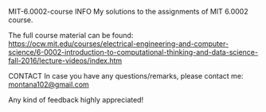 MIT-6.0002-course
INFO
My solutions to the assignments of MIT 6.0002 course.

The full course material can be found: https://ocw.mit.edu/courses/electrical-engineering-and-computer-science/6-0002-introduction-to-computational-thinking-and-data-science-fall-2016/lecture-videos/index.htm

CONTACT
In case you have any questions/remarks, please contact me: montana102@gmail.com

Any kind of feedback highly appreciated!
